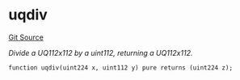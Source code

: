 # uqdiv
[Git Source](https://github.com/zammdefi/ZAMM/blob/a16fe98b0b7a92f7973a9fafc3de78cf238deec1/src/utils/Math.sol)

*Divide a UQ112x112 by a uint112, returning a UQ112x112.*


```solidity
function uqdiv(uint224 x, uint112 y) pure returns (uint224 z);
```

